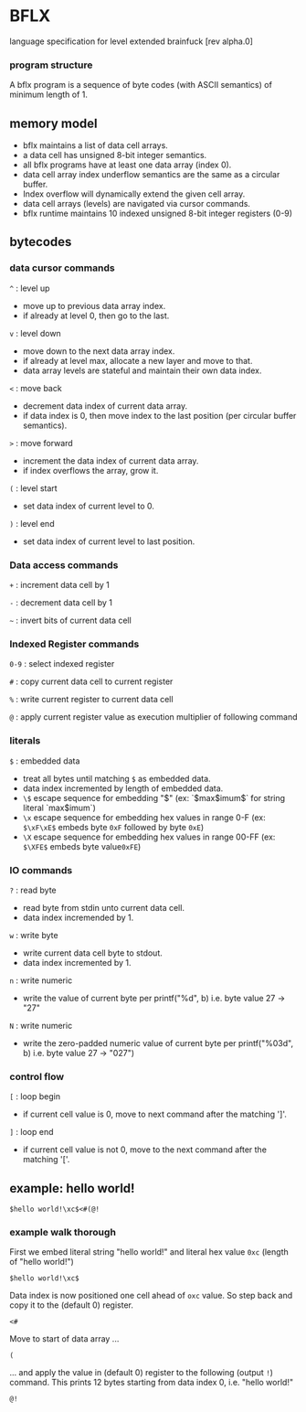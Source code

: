 # BFLX
language specification for level extended brainfuck [rev alpha.0]


### program structure
A bflx program is a sequence of byte codes (with ASCII semantics) of minimum length of 1.
    
## memory model
  
- bflx maintains a list of data cell arrays.
- a data cell has unsigned 8-bit integer semantics.
- all bflx programs have at least one data array (index 0).
- data cell array index underflow semantics are the same as a circular buffer. 
- Index overflow will dynamically extend the given cell array.
- data cell arrays (levels) are navigated via cursor commands.
- bflx runtime maintains 10 indexed unsigned 8-bit integer registers (0-9)

## bytecodes

### data cursor commands
  
`^` : level up    

- move up to previous data array index.
- if already at level 0, then go to the last.
 
`v` : level down

  - move down to the next data array index.
  - if already at level max, allocate a new layer and move to that.
  - data array levels are stateful and maintain their own data index.
      
`<` : move back

 - decrement data index of current data array. 
 - if data index is 0, then move index to the last position (per circular buffer semantics).
     
`>` : move forward

 - increment the data index of current data array.
 - if index overflows the array, grow it.

`(` : level start

   - set data index of current level to 0.
   
`)` : level end

   - set data index of current level to last position.
     
### Data access commands

`+` : increment data cell by 1

`-` : decrement data cell by 1

`~` : invert bits of current data cell

### Indexed Register commands
`0-9` : select indexed register

`#` : copy current data cell to current register

`%` : write current register to current data cell

`@` : apply current register value as execution multiplier of following command


### literals 

`$` : embedded data

- treat all bytes until matching `$` as embedded data. 
- data index incremented by length of embedded data.
- `\$` escape sequence for embedding "$" (ex: `$max\$imum$` for string literal `max$imum`)
- `\x` escape sequence for embedding hex values in range 0-F (ex: `$\xF\xE$` embeds byte `0xF` followed by byte `0xE`)
- `\X` escape sequence for embedding hex values in range 00-FF (ex: `$\XFE$` embeds byte value`0xFE`)
 
   
### IO commands
   
`?` : read byte

- read byte from stdin unto current data cell.
- data index incremended by 1.

`w` : write byte

- write current data cell byte to stdout. 
- data index incremented by 1.


`n` : write numeric 

- write the value of current byte per printf("%d", b) i.e. byte value 27 -> "27"

`N` : write numeric 

- write the zero-padded numeric value of current byte per printf("%03d", b) i.e. byte value 27 -> "027")    
     
### control flow
`[` : loop begin

- if current cell value is 0, move to next command after the matching ']'.

`]` : loop end

- if current cell value is not 0, move to the next command after the matching '['.

## example: hello world!
  
    $hello world!\xc$<#(@!

### example walk thorough

First we embed literal string "hello world!" and literal hex value `0xc` (length of "hello world!")

	$hello world!\xc$
	
Data index is now positioned one cell ahead of `oxc` value. So step back and copy it to the (default 0) register.

    <#
    
Move to start of data array ...

    (
    
… and apply the value in (default 0) register to the following (output `!`) command. This prints 12 bytes starting from data index 0, i.e. "hello world!"

    @!
